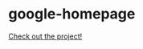 # google-homepage

<a href="http://www.theodinproject.com/web-development-101/html-css">Check out the project!</a>
